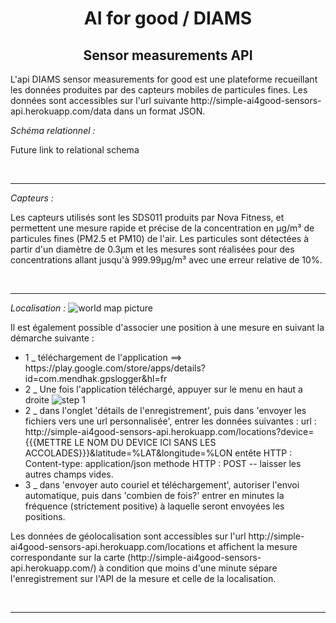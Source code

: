 <h1 align="center">AI for good / DIAMS</h1>
<h2 align="center">Sensor measurements API</h2>

<p>L'api DIAMS sensor measurements for good est une plateforme recueillant les données produites par des capteurs mobiles de particules fines.
Les données sont accessibles sur l'url suivante http://simple-ai4good-sensors-api.herokuapp.com/data dans un format JSON.</p>

<em>Schéma relationnel :</em>
<p>Future link to relational schema</p>
<br />
<hr />
<em>Capteurs :</em>
<p>Les capteurs utilisés sont les SDS011 produits par Nova Fitness, et permettent une mesure rapide et précise de la concentration en μg/m³ de particules fines (PM2.5 et PM10) de l'air.
Les particules sont détectées à partir d'un diamètre de 0.3μm et les mesures sont réalisées pour des concentrations allant jusqu'à 999.99μg/m³ avec une erreur relative de 10%.</p>
<br />
<hr />
<em>Localisation :</em>
<img src='https://zupimages.net/up/19/29/8be3.jpg' alt='world map picture' />
<p>Il est également possible d'associer une position à une mesure en suivant la démarche suivante :
  <ul><li>1 _ téléchargement de l'application ==> https://play.google.com/store/apps/details?id=com.mendhak.gpslogger&hl=fr</li>
    <li>2 _ Une fois l'application téléchargé, appuyer sur le menu en haut a droite <img src='https://zupimages.net/up/19/29/axzo.jpg' alt='step 1' />
  <li>2 _ dans l'onglet 'détails de l'enregistrement', puis dans 'envoyer les fichiers vers une url personnalisée', entrer les données suivantes :
    url : http://simple-ai4good-sensors-api.herokuapp.com/locations?device={{{METTRE LE NOM DU DEVICE ICI SANS LES ACCOLADES}}}&latitude=%LAT&longitude=%LON
    entête HTTP : Content-type: application/json
    methode HTTP : POST
    -- laisser les autres champs vides.</li>
  <li>3 _ dans 'envoyer auto couriel et téléchargement',
autoriser l'envoi automatique, puis dans 'combien de fois?' entrer en minutes la fréquence (strictement positive) à laquelle seront envoyées les positions.</li></ul>
Les données de géolocalisation sont accessibles sur l'url http://simple-ai4good-sensors-api.herokuapp.com/locations et affichent la mesure correspondante sur la carte (http://simple-ai4good-sensors-api.herokuapp.com/) à condition que moins d'une minute sépare l'enregistrement sur l'API de la mesure et celle de la localisation.</p>
<br />
<hr />
